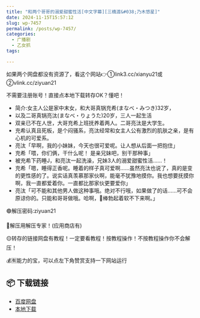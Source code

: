 ```yaml
---
title: "和两个哥哥的溺爱甜蜜性活[中文字幕][三橋渡&#038;乃木悠星]"
date: 2024-11-15T15:57:12
slug: wp-7457
permalink: /posts/wp-7457/
categories:
  - 广播剧
  - 乙女抓
tags:

---
```


如果两个网盘都没有资源了，看这个网站👉①link3.cc/xianyu21或②vlink.cc/ziyuan21

不需要注册账号！直接点本地下载转存OK？懂吧！

*   简介:女主人公是家中末女，和大哥真锅充希(まなべ・みつき)32岁，
*   以及二哥真锅亮汰(まなべ・りょうた)20岁，三人一起生活
*   双亲已不在人世，大哥充希上班抚养着两人。二哥亮汰是大学生。
*   充希认真且死板，是个闷骚系，亮汰经常和女主人公有激烈的肌肤之亲，是有心机的可爱系。
*   亮汰「早啊，我的小妹妹，今天也很可爱呢。让人想从后面一把抱住」
*   充希「喂，你们俩，干什么呢！ 是亲兄妹吧，别干那种事」
*   被充希下药睡J，和亮汰一起洗澡，兄妹3人的溺爱甜蜜性活……！
*   充希「嗯，睡得正香呢。睡着的样子真可爱啊……虽然亮汰也说了，真的是变的更性感的了。说实话真羡慕那家伙啊，能毫不犹豫地摸你。我也想要抚摸你啊，我一直都爱着你。一直都比那家伙更要爱你」
*   亮汰「可不能和其他男人做这种事哦。绝对不行哦，如果做了的话……可不会原谅你的。只能和哥哥做哦。哈啊，🥩棒勃起着软不下来啊。」

🟢解压密码:ziyuan21

🔵解压用解压专家！(应用商店有)

🟡转存的链接网盘有教程！一定要看教程！按教程操作！不按教程操作你不会解压！

💰🈶能力的宝，可以点左下角赞赏支持一下网站运行

## 📦 下载链接
- [百度网盘](https://blziyuan21.com/pay-download/7457?key=2d27fac31d&down_id=0)
- [本地下载](https://blziyuan21.com/pay-download/7457?key=2d27fac31d&down_id=1)

